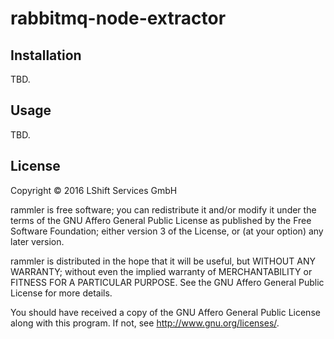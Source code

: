 # rabbitmq-node-extractor

## Installation

TBD.

## Usage

TBD.

## License

Copyright © 2016 LShift Services GmbH

rammler is free software; you can redistribute it and/or modify it
under the terms of the GNU Affero General Public License as
published by the Free Software Foundation; either version 3 of the
License, or (at your option) any later version.

rammler is distributed in the hope that it will be useful,
but WITHOUT ANY WARRANTY; without even the implied warranty of
MERCHANTABILITY or FITNESS FOR A PARTICULAR PURPOSE.  See the
GNU Affero General Public License for more details.

You should have received a copy of the GNU Affero General Public License
along with this program.  If not, see <http://www.gnu.org/licenses/>.
